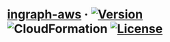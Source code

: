 # [ingraph-aws][github] &middot; [![Version][badge-version]][version] ![CloudFormation][badge-cfn] [![License][badge-license]][license]

[github]: https://github.com/lifadev/ingraph-aws
[badge-version]: https://img.shields.io/badge/version-0.0.0-blue?style=flat-square
[version]: https://pypi.org/project/ingraph.aws/0.0.0/
[badge-cfn]: https://img.shields.io/badge/cloudformation-0.0.0-blue?style=flat-square
[badge-license]: https://img.shields.io/badge/license-Apache2-blue?style=flat-square
[license]: https://github.com/lifadev/ingraph-aws#license
